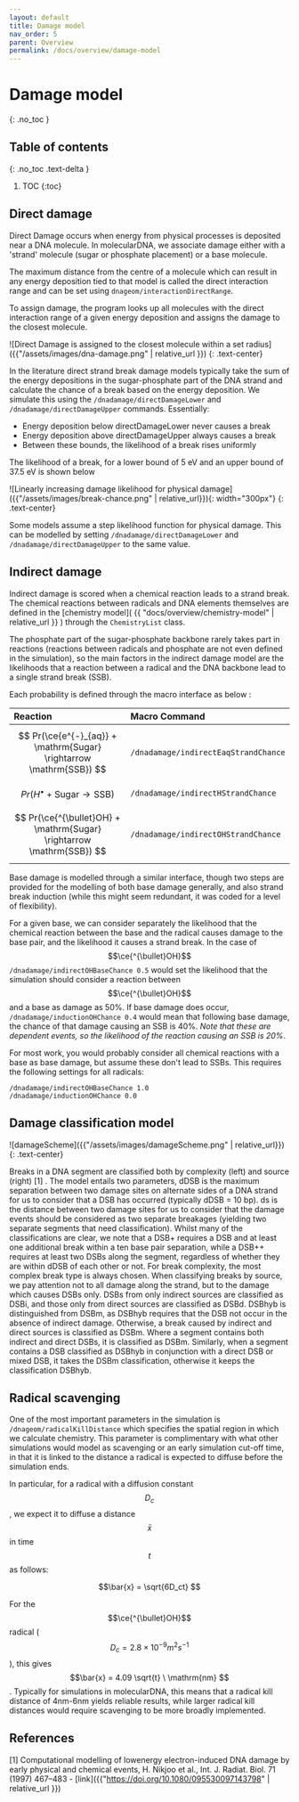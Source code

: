 ```yaml
---
layout: default
title: Damage model
nav_order: 5
parent: Overview
permalink: /docs/overview/damage-model
---
```

<!-- Need to import MathJax for this post -->
<script src="https://polyfill.io/v3/polyfill.min.js?features=es6"></script>
<script id="MathJax-script" async src="https://cdn.jsdelivr.net/npm/mathjax@3/es5/tex-mml-chtml.js"></script>
<!-- END MathJax Import -->

# Damage model
{: .no_toc }


## Table of contents
{: .no_toc .text-delta }
1. TOC
{:toc}

## Direct damage

Direct Damage occurs when energy from physical processes is deposited near a DNA molecule.
In molecularDNA, we associate damage either with a 'strand' molecule (sugar or phosphate placement)
or a base molecule.

The maximum distance from the centre of a molecule which can result in any energy deposition tied to that model
is called the direct interaction range and can be set using `dnageom/interactionDirectRange`.

To assign damage, the program looks up all molecules with the direct interaction range of a given energy deposition
and assigns the damage to the closest molecule.

![Direct Damage is assigned to the closest molecule within a set radius]({{"/assets/images/dna-damage.png" | relative_url }})
{: .text-center}

In the literature direct strand break damage models typically take the sum of the energy depositions in the sugar-phosphate
part of the DNA strand and calculate the chance of a break based on the energy deposition.
We simulate this using the `/dnadamage/directDamageLower` and `/dnadamage/directDamageUpper` commands.
Essentially:

* Energy deposition below directDamageLower never causes a break
* Energy deposition above directDamageUpper always causes a break
* Between these bounds, the likelihood of a break rises uniformly

The likelihood of a break, for a lower bound of 5 eV and an upper bound of 37.5 eV is shown below

![Linearly increasing damage likelihood for physical damage]({{"/assets/images/break-chance.png" | relative_url}}){: width="300px"}
{: .text-center}

Some models assume a step likelihood function for physical damage. This can be modelled by setting `/dnadamage/directDamageLower` and `/dnadamage/directDamageUpper` to the same value.

## Indirect damage

Indirect damage is scored when a chemical reaction leads to a strand break.
The chemical reactions between radicals and DNA elements themselves are defined in the
[chemistry model]( {{ "docs/overview/chemistry-model" | relative_url }} ) through the `ChemistryList` class.

The phosphate part of the sugar-phosphate backbone rarely takes part in reactions
(reactions between radicals and phosphate are not even defined in the simulation),
so the main factors in the indirect damage model are the likelihoods that a reaction
between a radical and the DNA backbone lead to a single strand break (SSB).

Each probability is defined through the macro interface as below : 

| Reaction                                                              | Macro Command                        |
|:----------------------------------------------------------------------|:-------------------------------------|
| $$ Pr(\ce{e^{-}_{aq}} + \mathrm{Sugar} \rightarrow \mathrm{SSB}) $$   | `/dnadamage/indirectEaqStrandChance` |
| $$ Pr(H^{\bullet} + \mathrm{Sugar} \rightarrow \mathrm{SSB}) $$       | `/dnadamage/indirectHStrandChance`   |
| $$ Pr(\ce{^{\bullet}OH} + \mathrm{Sugar} \rightarrow \mathrm{SSB}) $$ | `/dnadamage/indirectOHStrandChance`  |


Base damage is modelled through a similar interface, though two steps are provided for the modelling of both
base damage generally, and also strand break induction (while this might seem redundant, it was coded for a level of flexibility).

For a given base, we can consider separately the likelihood that
the chemical reaction between the base and the radical
causes damage to the base pair, and the likelihood it causes a strand break.
In the case of $$\ce{^{\bullet}OH}$$ `/dnadamage/indirectOHBaseChance 0.5` would
set the likelihood that the simulation should consider a reaction between
$$\ce{^{\bullet}OH}$$ and a base as damage as 50%. If base damage does occur,
`/dnadamage/inductionOHChance 0.4` would mean that following base damage, the chance
of that damage causing an SSB is 40%. *Note that these are dependent events, so the likelihood*
*of the reaction causing an SSB is 20%*.

For most work, you would probably consider all chemical reactions with a base as base damage,
but assume these don't lead to SSBs. This requires the following settings for all radicals:

```
/dnadamage/indirectOHBaseChance 1.0
/dnadamage/inductionOHChance 0.0
```

## Damage classification model

![damageScheme]({{"/assets/images/damageScheme.png" | relative_url}})
{: .text-center}

Breaks in a DNA segment are classified both by complexity (left) and source (right) [1] . The model entails two parameters, dDSB is the maximum separation between two damage sites on alternate sides of a DNA strand for us to consider that a DSB has occurred (typically dDSB = 10 bp). ds is the distance between two damage sites for us to consider that the damage events should be considered as two separate breakages (yielding two separate segments that need classification). Whilst many of the classifications are clear, we note that a DSB+ requires a DSB and at least one additional break within a ten base pair separation, while a DSB++ requires at least two DSBs along the segment, regardless of whether they are within dDSB of each other or not. For break complexity, the most complex break type is always chosen. When classifying breaks by source, we pay attention not to all damage along the strand, but to the damage which causes DSBs only. DSBs from only indirect sources are classified as DSBi, and those only from direct sources are classified as DSBd. DSBhyb is distinguished from DSBm, as DSBhyb requires that the DSB not occur in the absence of indirect damage. Otherwise, a break caused by indirect and direct sources is classified as DSBm. Where a segment contains both indirect and direct DSBs, it is classified as DSBm. Similarly, when a segment contains a DSB classified as DSBhyb in conjunction with a direct DSB or mixed DSB, it takes the DSBm classification, otherwise it keeps the classification DSBhyb.

## Radical scavenging

One of the most important parameters in the simulation is `/dnageom/radicalKillDistance`
which specifies the spatial region in which we calculate chemistry.
This parameter is complimentary with what other simulations would model as scavenging or
an early simulation cut-off time, in that it is linked to the distance a radical is expected
to diffuse before the simulation ends.

In particular, for a radical with a diffusion constant $$D_c$$, we expect it to diffuse a
distance $$\bar{x}$$ in time $$t$$ as follows:

$$\bar{x} = \sqrt{6D_ct} $$

For the $$\ce{^{\bullet}OH}$$ radical ($$D_c=2.8\times 10^{-9}m^2s^{-1}$$), this
gives $$\bar{x} = 4.09 \sqrt{t} \ \mathrm{nm} $$. Typically for simulations in molecularDNA,
this means that a radical kill distance of 4nm-6nm yields reliable results, while larger radical kill
distances would require scavenging to be more broadly implemented.

## References 
[1] Computational modelling of lowenergy electron-induced DNA damage by early physical and chemical events, H. Nikjoo et al., Int. J. Radiat. Biol. 71 (1997) 467–483 - [link]({{"https://doi.org/10.1080/095530097143798" | relative_url }}) 